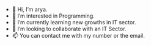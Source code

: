 - 👋 Hi, I’m arya.
- 👀 I’m interested in Programming.
- 🌱 I’m currently learning new growths in IT sector.
- 💞️ I’m looking to collaborate with an IT Sector.
- 📫 You can contact me with my number or the email. 

<!---
aryade/aryade is a ✨ special ✨ repository because its `README.md` (this file) appears on your GitHub profile.
You can click the Preview link to take a look at your changes.
--->
